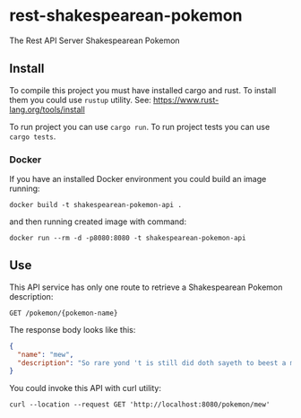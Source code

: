 # rest-shakespearean-pokemon 
The Rest API Server Shakespearean Pokemon 

## Install

To compile this project you must have installed cargo and rust. To install them you could use `rustup` utility.
See: https://www.rust-lang.org/tools/install

To run project you can use `cargo run`.
To run project tests you can use `cargo tests`.

### Docker

If you have an installed Docker environment you could build an image running:
```shell
docker build -t shakespearean-pokemon-api .
``` 
and then running created image with command:
```shell
docker run --rm -d -p8080:8080 -t shakespearean-pokemon-api
```

## Use

This API service has only one route to retrieve a Shakespearean Pokemon description:

`GET /pokemon/{pokemon-name}`

The response body looks like this:
```json
{
  "name": "mew",
  "description": "So rare yond 't is still did doth sayeth to beest a mirage by many experts. Only a few people hath't seen 't worldwide."
}
```

You could invoke this API with curl utility:
```shell
curl --location --request GET 'http://localhost:8080/pokemon/mew'
```
